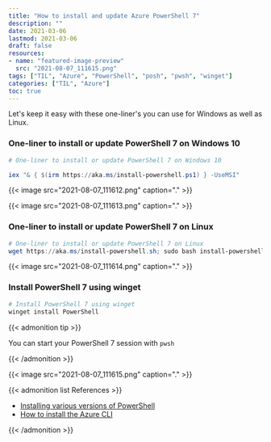 ```yaml
---
title: "How to install and update Azure PowerShell 7"
description: ""
date: 2021-03-06
lastmod: 2021-03-06
draft: false
resources:
- name: "featured-image-preview"
  src: "2021-08-07_111615.png"
tags: ["TIL", "Azure", "PowerShell", "posh", "pwsh", "winget"]
categories: ["TIL", "Azure"]
toc: true
---
```


Let's keep it easy with these one-liner's you can use for Windows as well as Linux.

<!--more-->

### One-liner to install or update PowerShell 7 on Windows 10

```powershell
# One-liner to install or update PowerShell 7 on Windows 10

iex "& { $(irm https://aka.ms/install-powershell.ps1) } -UseMSI"
```
{{< image src="2021-08-07_111612.png" caption="." >}}

{{< image src="2021-08-07_111613.png" caption="." >}}

### One-liner to install or update PowerShell 7 on Linux

```powershell
# One-liner to install or update PowerShell 7 on Linux
wget https://aka.ms/install-powershell.sh; sudo bash install-powershell.sh; rm install-powershell.sh
```

{{< image src="2021-08-07_111614.png" caption="." >}}

### Install PowerShell 7 using winget

```powershell
# Install PowerShell 7 using winget
winget install PowerShell
```
{{< admonition tip >}}

You can start your PowerShell 7 session with `pwsh`

{{< /admonition >}}

{{< image src="2021-08-07_111615.png" caption="." >}}

{{< admonition list References >}}

- [Installing various versions of PowerShell](https://docs.microsoft.com/en-us/powershell/scripting/install/installing-powershell?view=powershell-7)
- [How to install the Azure CLI](https://docs.microsoft.com/en-us/cli/azure/install-azure-cli-windows?tabs=azure-cli)

{{< /admonition >}}
